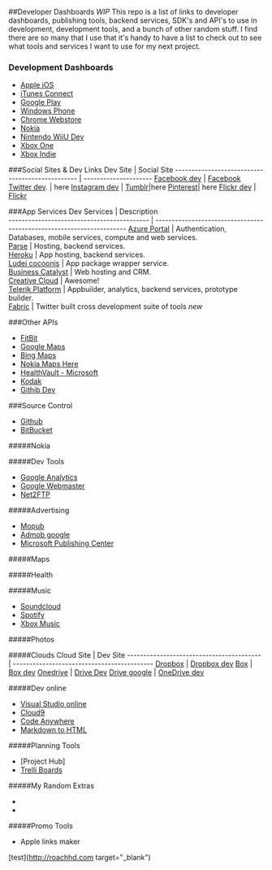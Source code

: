 ##Developer Dashboards *WIP*
This repo is a list of links to developer dashboards, publishing tools, backend services, SDK's and API's to use in development, development tools, and a bunch of other random stuff. 
I find there are so many that I use that it's handy to have a list to check out to see what tools and services I want to use for my next project. 

### Development Dashboards
 * [Apple iOS](https://developer.apple.com/membercenter/)
 * [iTunes Connect](https://itunesconnect.apple.com/)
 * [Google Play]()
 * [Windows Phone](http://dev.windows.com)
 * [ Chrome Webstore](https://chrome.google.com/webstore/developer/dashboard)
 * [Nokia]()
 * [Nintendo WiiU Dev](https://wiiu-developers.nintendo.com/site/)
 * [Xbox One]()
 * [Xbox Indie]()

###Social Sites & Dev Links
  Dev Site                                         | Social Site
  ------------------------------------------------ | ---------------------
  [Facebook dev](https://developers.facebook.com/)     | [Facebook](http://facebook.com)
  [Twitter dev](https://dev.twitter.com//).         | here
  [Instagram dev](http://Instagram.com/developer) |
  [Tumblr](http://tumbler.com/developers)|here
  [Pinterest](http://developers.pinterest.com)| here
  [Flickr dev](https://www.flickr.com/services/developer)   | [Flickr](http://flickr.com)

###App Services
   Dev Services                                 | Description                                                            
  -------------------------------------------   | ---------------------------------------------------------------------
 [Azure Portal]()                               | Authentication, Databases, mobile services, compute and web services.  
 [Parse](https://www.parse.com/apps)            | Hosting, backend services.                                             
 [Heroku](https://dashboard-next.heroku)        | App hosting, backend services.                                         
 [Ludei cocoonjs]()                             | App package wrapper service.                                           
 [Business Catalyst]()                          | Web hosting and CRM.                                                   
 [Creative Cloud]()                             | Awesome!                                                               
 [Telerik Platform]()                           | Appbuilder, analytics, backend services, prototype builder.            
 [Fabric](https://fabric.io/login)              | Twitter built cross development suite of tools *new*                   
 

###Other APIs
 * [FitBit]()
 * [Google Maps]()
 * [Bing Maps]()
 * [Nokia Maps Here]()
 * [HealthVault - Microsoft]()
 * [Kodak]()
 * [Githib Dev](http://developer.github.io)

###Source Control
 * [Github](http://Github.com)
 * [BitBucket](http://Bitbucket.com)

#####Nokia

#####Dev Tools 
 * [Google Analytics]()
 * [Google Webmaster]()
 * [Net2FTP](http://net2ftp)

#####Advertising
 * [Mopub](https://app.mopub.com/account/login/?next=/dashboard/)
 * [Admob google](https://www.google.com/ads/admob/index.html)
 * [Microsoft Publishing Center]()
 

#####Maps

#####Health

#####Music
 * [Soundcloud]()
 * [Spotify]()
 * [Xbox Music](http://music.xbox.com/developer)

#####Photos

#####Clouds
 Cloud Site                                | Dev Site
 ----------------------------------------- | -------------------------------------------
  [Dropbox](http://dropbox.com)            | [Dropbox dev]()
  [Box](http://box.com)                    | [Box dev]()
  [Onedrive](http://onedrive.com)          | [Drive Dev]()
  [Drive google](http://drive.google.com)  | [OneDrive dev]()


#####Dev online
 * [Visual Studio online]()
 * [Cloud9]()
 * [Code Anywhere]()
 * [Markdown to HTML](http://tools.roachhaus.com/updown)

#####Planning Tools
 * [Project Hub] 
 * [Trelli Boards](http://Trelli.com)

#####My Random Extras 
 * []()
 * []()

#####Promo Tools
 * Apple links maker

[test](http://roachhd.com target="_blank")

